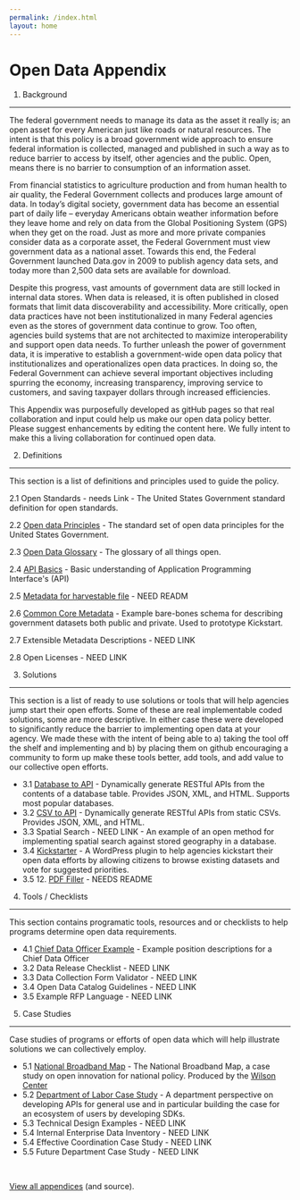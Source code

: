 ```yaml
---
permalink: /index.html
layout: home
---
```



Open Data Appendix
==================

1. Background
-------------

The federal government needs to  manage its data as the asset it really is; an open asset for every American just like roads or natural resources. The intent is that this policy is a broad government wide approach to ensure federal information is collected, managed and published in such a way as to reduce barrier to access by itself, other agencies and the public.  Open, means there is no barrier to consumption of an information asset.  

From financial statistics to agriculture production and from human health to air quality, the Federal Government collects and produces large amount of data.  In today’s digital society, government data has become an essential part of daily life – everyday Americans obtain weather information before they leave home and rely on data from the Global Positioning System (GPS) when they get on the road.  Just as more and more private companies consider data as a corporate asset, the Federal Government must view government data as a national asset.  Towards this end, the Federal Government launched Data.gov in 2009 to publish agency data sets, and today more than 2,500 data sets are available for download.

Despite this progress, vast amounts of government data are still locked in internal data stores. When data is released, it is often published in closed formats that limit data discoverability and accessibility.  More critically, open data practices have not been institutionalized in many Federal agencies even as the stores of government data continue to grow.  Too often, agencies build systems that are not architected to maximize interoperability and support open data needs.  To further unleash the power of government data, it is imperative to establish a government-wide open data policy that institutionalizes and operationalizes open data practices.  In doing so, the Federal Government can achieve several important objectives including spurring the economy, increasing transparency, improving service to customers, and saving taxpayer dollars through increased efficiencies.

This Appendix was purposefully developed as gitHub pages so that real collaboration and input could help us make our open data policy better.  Please suggest enhancements by editing the content here.  We fully intent to make this a living collaboration for continued open data.

2. Definitions
---------------
This section is a list of definitions and principles used to guide the policy.

2.1 Open Standards - needs Link - The United States Government standard definition for open standards.

2.2 [Open data Principles](http://project-open-data.github.com/open-data-principles/) - The standard set of open data principles for the United States Government.

2.3 [Open Data Glossary](http://project-open-data.github.com/glossary/) - The glossary of all things open.	

2.4 [API Basics](http://project-open-data.github.com/api-basics/) - Basic understanding of Application Programming Interface's (API)

2.5 [Metadata for harvestable file](https://github.com/project-open-data/vocab.data.gov) - NEED READM

2.6 [Common Core Metadata](https://github.com/project-open-data/dataset-schema) - Example bare-bones schema for describing government datasets both public and private. Used to prototype Kickstart.

2.7 Extensible Metadata Descriptions - NEED LINK	

2.8 Open Licenses - NEED LINK
	

3. Solutions 
------------
This section is a list of ready to use solutions or tools that will help agencies jump start their open efforts.  Some of these are real implementable coded solutions, some are more descriptive.  In either case these were developed to significantly reduce the barrier to implementing open data at your agency.  We made these with the intent of being able to a) taking the tool off the shelf and implementing and b) by placing them on github encouraging a community to form up make these tools better, add tools, and add value to our collective open efforts.
  * 3.1 [Database to API](https://github.com/project-open-data/db-to-api) - Dynamically generate RESTful APIs from the contents of a database table. Provides JSON, XML, and HTML. Supports most popular databases.
  * 3.2 [CSV to API](https://github.com/project-open-data/csv-to-api) - Dynamically generate RESTful APIs from static CSVs. Provides JSON, XML, and HTML.
  * 3.3 Spatial Search - NEED LINK - An example of an open method for implementing spatial search against stored geography in a database.
  * 3.4 [Kickstarter](https://github.com/project-open-data/kickstart) - A WordPress plugin to help agencies kickstart their open data efforts by allowing citizens to browse existing datasets and vote for suggested priorities.
  * 3.5 12. [PDF Filler](https://github.com/project-open-data/pdf-filler) - NEEDS README

4. Tools / Checklists
---------------------
This section contains programatic tools, resources and or checklists to help programs determine open data requirements.
  * 4.1 [Chief Data Officer Example](http://project-open-data.github.com/cdo-description/) - Example position descriptions for a Chief Data Officer
  * 3.2 Data Release Checklist - NEED LINK
  * 3.3 Data Collection Form Validator - NEED LINK
  * 3.4 Open Data Catalog Guidelines - NEED LINK
  * 3.5 Example RFP Language - NEED LINK


5. Case Studies
---------------
Case studies of programs or efforts of open data which will help illustrate solutions we can collectively employ.
  * 5.1 [National Broadband Map](http://www.wilsoncenter.org/sites/default/files/National%20Broadband%20Map%20Wilson%20Center%20Case%20Study.pdf) - The National Broadband Map, a case study on open innovation for national policy.  Produced by the [Wilson Center](http://www.wilsoncenter.org/)
  * 5.2 [Department of Labor Case Study](http://project-open-data.github.com/Labor_OpenData_CaseStudy/) - A department perspective on developing APIs for general use and in particular building the case for an ecosystem of users by developing SDKs.
  * 5.3 Technical Design Examples - NEED LINK
  * 5.4 Internal Enterprise Data Inventory - NEED LINK
  * 5.4 Effective Coordination Case Study - NEED LINK
  * 5.5 Future Department Case Study - NEED LINK

<ul id="github-widget" data-type="repos" data-org="project-open-data" data-limit="100">&nbsp;</ul>

<a href="http://github.com/project-open-data/">View all appendices</a> (and source).